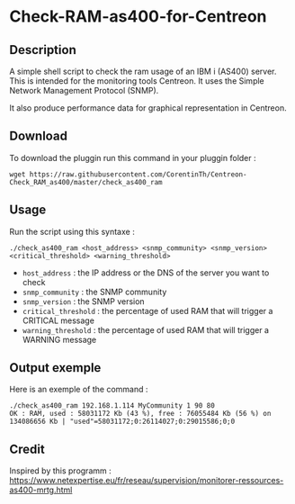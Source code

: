 # Check-RAM-as400-for-Centreon

## Description
A simple shell script to check the ram usage of an IBM i (AS400) server. This is intended for the monitoring tools Centreon.
It uses the Simple Network Management Protocol (SNMP).

It also produce performance data for graphical representation in Centreon.

## Download
To download the pluggin run this command in your pluggin folder :
```
wget https://raw.githubusercontent.com/CorentinTh/Centreon-Check_RAM_as400/master/check_as400_ram
```

## Usage
Run the script using this syntaxe :
```
./check_as400_ram <host_address> <snmp_community> <snmp_version> <critical_threshold> <warning_threshold>
```
* `host_address` : the IP address or the DNS of the server you want to check
* `snmp_community` : the SNMP community
* `snmp_version` : the SNMP version
* `critical_threshold` : the percentage of used RAM that will trigger a CRITICAL message
* `warning_threshold` : the percentage of used RAM that will trigger a WARNING message

## Output exemple
Here is an exemple of the command :
```
./check_as400_ram 192.168.1.114 MyCommunity 1 90 80
OK : RAM, used : 58031172 Kb (43 %), free : 76055484 Kb (56 %) on 134086656 Kb | "used"=58031172;0:26114027;0:29015586;0;0
```

## Credit 
Inspired by this programm : https://www.netexpertise.eu/fr/reseau/supervision/monitorer-ressources-as400-mrtg.html
